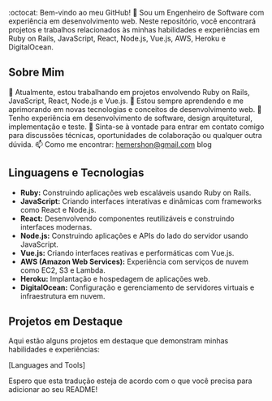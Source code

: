 :octocat: Bem-vindo ao meu GitHub! 👋
Sou um Engenheiro de Software com experiência em desenvolvimento web. Neste repositório, você encontrará projetos e trabalhos relacionados às minhas habilidades e experiências em Ruby on Rails, JavaScript, React, Node.js, Vue.js, AWS, Heroku e DigitalOcean.

## Sobre Mim
🔭 Atualmente, estou trabalhando em projetos envolvendo Ruby on Rails, JavaScript, React, Node.js e Vue.js.
🌱 Estou sempre aprendendo e me aprimorando em novas tecnologias e conceitos de desenvolvimento web.
💼 Tenho experiência em desenvolvimento de software, design arquitetural, implementação e teste.
💬 Sinta-se à vontade para entrar em contato comigo para discussões técnicas, oportunidades de colaboração ou qualquer outra dúvida.
📫 Como me encontrar: hemershon@gmail.com blog

## Linguagens e Tecnologias
- **Ruby:** Construindo aplicações web escaláveis usando Ruby on Rails.
- **JavaScript:** Criando interfaces interativas e dinâmicas com frameworks como React e Node.js.
- **React:** Desenvolvendo componentes reutilizáveis e construindo interfaces modernas.
- **Node.js:** Construindo aplicações e APIs do lado do servidor usando JavaScript.
- **Vue.js:** Criando interfaces reativas e performáticas com Vue.js.
- **AWS (Amazon Web Services):** Experiência com serviços de nuvem como EC2, S3 e Lambda.
- **Heroku:** Implantação e hospedagem de aplicações web.
- **DigitalOcean:** Configuração e gerenciamento de servidores virtuais e infraestrutura em nuvem.

## Projetos em Destaque
Aqui estão alguns projetos em destaque que demonstram minhas habilidades e experiências:

[Languages and Tools]

Espero que esta tradução esteja de acordo com o que você precisa para adicionar ao seu README!